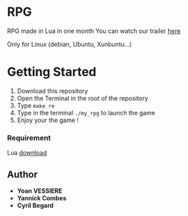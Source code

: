 # RPG
RPG made in Lua in one month
You can watch our trailer [here](https://www.youtube.com/watch?v=3a6zXnmh4wI&t)

Only for Linux (debian, Ubuntu, Xunbuntu...)

# Getting Started

1) Download this repository
2) Open the Terminal in the root of the repository
2) Type ```make re```
3) Type in the terminal ```./my_rpg``` to launch the game
5) Enjoy your the game !

### Requirement

Lua [download](https://www.lua.org/download.html)

## Author

* **Yoan VESSIERE**
* **Yannick Combes**
* **Cyril Begard**

